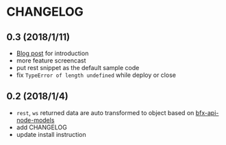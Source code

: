 # CHANGELOG

## 0.3 (2018/1/11)

- [Blog post](https://blog.gasolin.idv.tw/2019/01/07/node-red-contrib-bitfinex/) for introduction
- more feature screencast
- put rest snippet as the default sample code
- fix `TypeError of length undefined` while deploy or close

## 0.2 (2018/1/4)

- `rest`, `ws` returned data are auto transformed to object based on [bfx-api-node-models](https://github.com/bitfinexcom/bfx-api-node-models)
- add CHANGELOG
- update install instruction
